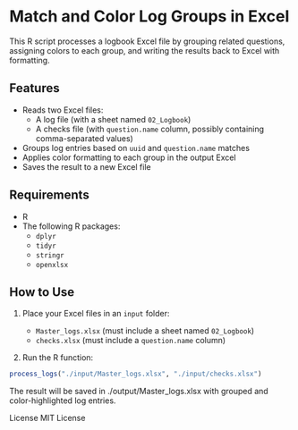 # Match and Color Log Groups in Excel

This R script processes a logbook Excel file by grouping related questions, assigning colors to each group, and writing the results back to Excel with formatting.

## Features

- Reads two Excel files: 
  - A log file (with a sheet named `02_Logbook`)
  - A checks file (with `question.name` column, possibly containing comma-separated values)
- Groups log entries based on `uuid` and `question.name` matches
- Applies color formatting to each group in the output Excel
- Saves the result to a new Excel file

## Requirements

- R
- The following R packages:
  - `dplyr`
  - `tidyr`
  - `stringr`
  - `openxlsx`

## How to Use

1. Place your Excel files in an `input` folder:
   - `Master_logs.xlsx` (must include a sheet named `02_Logbook`)
   - `checks.xlsx` (must include a `question.name` column)

2. Run the R function:

```r
process_logs("./input/Master_logs.xlsx", "./input/checks.xlsx")
```

The result will be saved in ./output/Master_logs.xlsx with grouped and color-highlighted log entries.

License
MIT License
